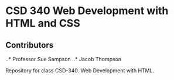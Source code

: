 # CSD 340 Web Development with HTML and CSS
## Contributors
..* Professor Sue Sampson
..* Jacob Thompson

Repository for class CSD-340. Web Development with HTML.
